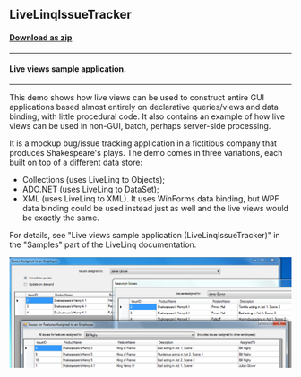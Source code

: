 ## LiveLinqIssueTracker
#### [Download as zip](https://grapecity.github.io/DownGit/#/home?url=https://github.com/GrapeCity/ComponentOne-WinForms-Samples/tree/master/NetFramework\DataSource\CS\LiveLinq\LiveLinqIssueTracker)
____
#### Live views sample application.
____
This demo shows how live views can be used to construct entire GUI applications based almost entirely on declarative queries/views and data binding, with little procedural code.
It also contains an example of how live views can be used in non-GUI, batch, perhaps server-side processing.

It is a mockup bug/issue tracking application in a fictitious company that produces Shakespeare's plays.
The demo comes in three variations, each built on top of a different data store:

* Collections (uses LiveLinq to Objects);
* ADO.NET (uses LiveLinq to DataSet);
* XML (uses LiveLinq to XML). It uses WinForms data binding, but WPF data binding could be used instead just as well and the live views would be exactly the same.

For details, see "Live views sample application (LiveLinqIssueTracker)" in the "Samples" part of the LiveLinq documentation.

![screenshot](screenshot.PNG)

